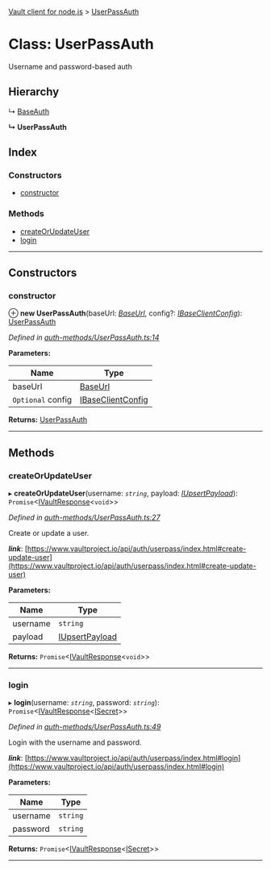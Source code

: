 [Vault client for node.js](../README.md) > [UserPassAuth](../classes/userpassauth.md)

# Class: UserPassAuth

Username and password-based auth

## Hierarchy

↳  [BaseAuth](baseauth.md)

**↳ UserPassAuth**

## Index

### Constructors

* [constructor](userpassauth.md#constructor)

### Methods

* [createOrUpdateUser](userpassauth.md#createorupdateuser)
* [login](userpassauth.md#login)

---

## Constructors

<a id="constructor"></a>

###  constructor

⊕ **new UserPassAuth**(baseUrl: *[BaseUrl](../#baseurl)*, config?: *[IBaseClientConfig](../interfaces/ibaseclientconfig.md)*): [UserPassAuth](userpassauth.md)

*Defined in [auth-methods/UserPassAuth.ts:14](https://github.com/theogravity/vault-client/blob/e1877fc/src/auth-methods/UserPassAuth.ts#L14)*

**Parameters:**

| Name | Type |
| ------ | ------ |
| baseUrl | [BaseUrl](../#baseurl) |
| `Optional` config | [IBaseClientConfig](../interfaces/ibaseclientconfig.md) |

**Returns:** [UserPassAuth](userpassauth.md)

___

## Methods

<a id="createorupdateuser"></a>

###  createOrUpdateUser

▸ **createOrUpdateUser**(username: *`string`*, payload: *[IUpsertPayload](../interfaces/iuserpassauth.iupsertpayload.md)*): `Promise`<[IVaultResponse](../interfaces/ivaultresponse.md)<`void`>>

*Defined in [auth-methods/UserPassAuth.ts:27](https://github.com/theogravity/vault-client/blob/e1877fc/src/auth-methods/UserPassAuth.ts#L27)*

Create or update a user.

*__link__*: [https://www.vaultproject.io/api/auth/userpass/index.html#create-update-user](https://www.vaultproject.io/api/auth/userpass/index.html#create-update-user)

**Parameters:**

| Name | Type |
| ------ | ------ |
| username | `string` |
| payload | [IUpsertPayload](../interfaces/iuserpassauth.iupsertpayload.md) |

**Returns:** `Promise`<[IVaultResponse](../interfaces/ivaultresponse.md)<`void`>>

___
<a id="login"></a>

###  login

▸ **login**(username: *`string`*, password: *`string`*): `Promise`<[IVaultResponse](../interfaces/ivaultresponse.md)<[ISecret](../interfaces/isecret.md)>>

*Defined in [auth-methods/UserPassAuth.ts:49](https://github.com/theogravity/vault-client/blob/e1877fc/src/auth-methods/UserPassAuth.ts#L49)*

Login with the username and password.

*__link__*: [https://www.vaultproject.io/api/auth/userpass/index.html#login](https://www.vaultproject.io/api/auth/userpass/index.html#login)

**Parameters:**

| Name | Type |
| ------ | ------ |
| username | `string` |
| password | `string` |

**Returns:** `Promise`<[IVaultResponse](../interfaces/ivaultresponse.md)<[ISecret](../interfaces/isecret.md)>>

___

